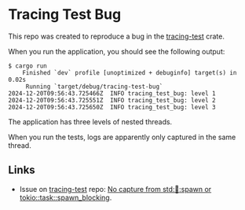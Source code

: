 # Tracing Test Bug

This repo was created to reproduce a bug in the [tracing-test](https://github.com/dbrgn/tracing-test) crate.

When you run the application, you should see the following output:

```console
$ cargo run
    Finished `dev` profile [unoptimized + debuginfo] target(s) in 0.02s
     Running `target/debug/tracing-test-bug`
2024-12-20T09:56:43.725466Z  INFO tracing_test_bug: level 1
2024-12-20T09:56:43.725551Z  INFO tracing_test_bug: level 2
2024-12-20T09:56:43.725650Z  INFO tracing_test_bug: level 3
```

The application has three levels of nested threads.

When you run the tests, logs are apparently only captured in the same thread.

## Links

- Issue on [tracing-test](https://github.com/dbrgn/tracing-test) repo: [No capture from std::thread::spawn or tokio::task::spawn_blocking](<https://github.com/dbrgn/tracing-test/issues/23>).

